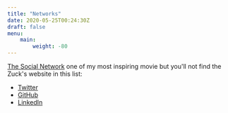 ```yaml
---
title: "Networks"
date: 2020-05-25T00:24:30Z
draft: false
menu:
    main:
        weight: -80
---
```


[The Social Network](https://en.wikipedia.org/wiki/The_Social_Network) one of my most inspiring movie but you'll not find the Zuck's website in this list:

- [Twitter](https://twitter.com/YanaelBarbier)
- [GitHub](https://github.com/st3w4r)
- [LinkedIn](https://www.linkedin.com/in/yanaelbarbier/?locale=en_US)
